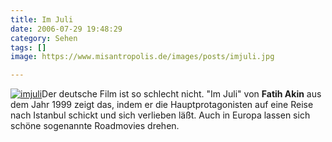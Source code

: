```yaml
---
title: Im Juli
date: 2006-07-29 19:48:29
category: Sehen
tags: []
image: https://www.misantropolis.de/images/posts/imjuli.jpg

---
```


[![](http://www.misantropolis.de/wp-content/uploads/2008/04/imjuli.jpg "imjuli")](http://www.misantropolis.de/wp-content/uploads/2008/04/imjuli.jpg)Der deutsche Film ist so schlecht nicht. "Im Juli" von **Fatih Akin** aus dem Jahr 1999 zeigt das, indem er die Hauptprotagonisten auf eine Reise nach Istanbul schickt und sich verlieben läßt. Auch in Europa lassen sich schöne sogenannte Roadmovies drehen.
